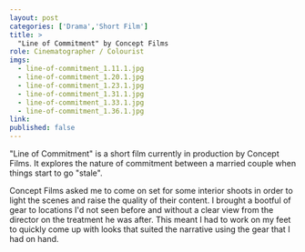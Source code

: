 ```yaml
---
layout: post
categories: ['Drama','Short Film']
title: >
  "Line of Commitment" by Concept Films
role: Cinematographer / Colourist
imgs: 
  - line-of-commitment_1.11.1.jpg
  - line-of-commitment_1.20.1.jpg
  - line-of-commitment_1.23.1.jpg
  - line-of-commitment_1.31.1.jpg
  - line-of-commitment_1.33.1.jpg
  - line-of-commitment_1.36.1.jpg
link: 
published: false
---
```


"Line of Commitment" is a short film currently in production by Concept Films. It explores the nature of commitment 
between a married couple when things start to go "stale".

Concept Films asked me to come on set for some interior shoots in order to light the scenes and raise the quality of
their content. I brought a bootful of gear to locations I'd not seen before and without a clear view from the director
on the treatment he was after. This meant I had to work on my feet to quickly come up with looks that suited the 
narrative using the gear that I had on hand.
